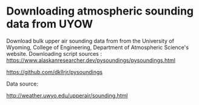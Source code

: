 # Downloading atmospheric sounding data from UYOW
 Download bulk upper air sounding data from from the University of Wyoming, College of Engineering, Department of Atmospheric Science's website. 
Downloading script sources :
https://www.alaskanresearcher.dev/pysoundings/pysoundings.html

https://github.com/dkllrjr/pysoundings


Data source:

http://weather.uwyo.edu/upperair/sounding.html
